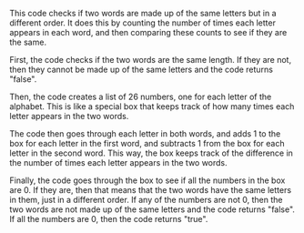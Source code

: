 This code checks if two words are made up of the same letters but in a different order. It does this by counting the number of times each letter appears in each word, and then comparing these counts to see if they are the same.

First, the code checks if the two words are the same length. If they are not, then they cannot be made up of the same letters and the code returns "false".

Then, the code creates a list of 26 numbers, one for each letter of the alphabet. This is like a special box that keeps track of how many times each letter appears in the two words.

The code then goes through each letter in both words, and adds 1 to the box for each letter in the first word, and subtracts 1 from the box for each letter in the second word. This way, the box keeps track of the difference in the number of times each letter appears in the two words.

Finally, the code goes through the box to see if all the numbers in the box are 0. If they are, then that means that the two words have the same letters in them, just in a different order. If any of the numbers are not 0, then the two words are not made up of the same letters and the code returns "false". If all the numbers are 0, then the code returns "true".
